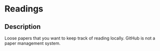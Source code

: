 Readings
================

## Description

Loose papers that you want to keep track of reading locally. GitHub is
not a paper management system.
